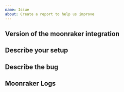 ```yaml
---
name: Issue
about: Create a report to help us improve
---
```


<!-- Before you open a new issue, search through the existing issues to see if others have had the same problem.

Issues not containing the minimum requirements will be closed:

- Issues without a description (using the header is not good enough) will be closed.
- Issues without debug logging will be closed.
- Issues without configuration will be closed

-->

## Version of the moonraker integration

<!-- If you are not using the newest version, download and try that before opening an issue
LOOK in HACS tab to get the version of moonraker you are running
-->

## Describe your setup

<!--
Please describe your Printer setup, (especially software stack)
Klipper, Moonraker, Fluidd, Mainsail???
Rpi? other?
-->

## Describe the bug

<!-- A clear and concise description of what the bug is.-->

## Moonraker Logs

<!-- Please attach Home Assistant Logs. To get at copy of your log, please look at https://moonraker-home-assistant.readthedocs.io/en/stable/support/logs.html#get-a-copy-of-your-ha-logs -->
